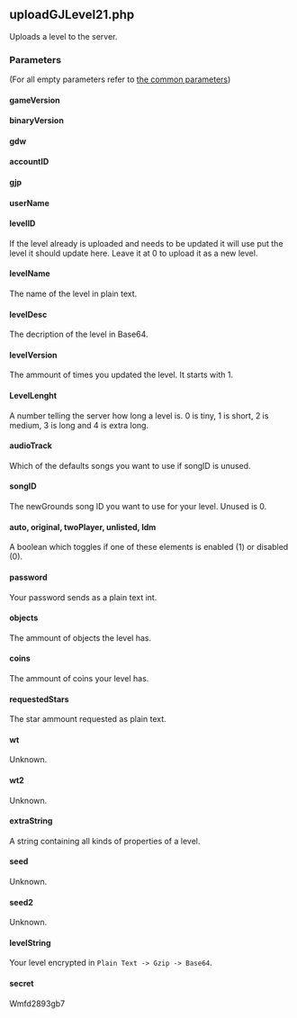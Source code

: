 ## uploadGJLevel21.php
Uploads a level to the server.
### Parameters
(For all empty parameters refer to [the common parameters](https://github.com/SMJSGaming/GDDocs/blob/master/endpoints/common_parameters.md))
#### gameVersion
#### binaryVersion
#### gdw
#### accountID
#### gjp
#### userName
#### levelID
If the level already is uploaded and needs to be updated it will use put the level it should update here. Leave it at 0 to upload it as a new level.
#### levelName
The name of the level in plain text.
#### levelDesc
The decription of the level in Base64.
#### levelVersion
The ammount of times you updated the level. It starts with 1.
#### LevelLenght
A number telling the server how long a level is. 0 is tiny, 1 is short, 2 is medium, 3 is long and 4 is extra long.
#### audioTrack
Which of the defaults songs you want to use if songID is unused.
#### songID
The newGrounds song ID you want to use for your level. Unused is 0.
#### auto, original, twoPlayer, unlisted, ldm
A boolean which toggles if one of these elements is enabled (1) or disabled (0).
#### password
Your password sends as a plain text int.
#### objects
The ammount of objects the level has.
#### coins
The ammount of coins your level has.
#### requestedStars
The star ammount requested as plain text.
#### wt
Unknown.
#### wt2
Unknown.
#### extraString
A string containing all kinds of properties of a level.
#### seed
Unknown.
#### seed2
Unknown.
#### levelString
Your level encrypted in `Plain Text -> Gzip -> Base64`.
#### secret
Wmfd2893gb7
